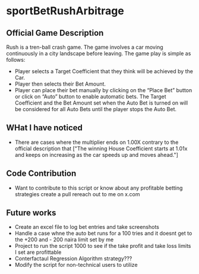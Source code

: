 # sportBetRushArbitrage


## Official Game Description
Rush is a tren-ball crash game. The game involves a car moving continuously in a city landscape before leaving. The game play is simple as follows:
- Player selects a Target Coefficient that they think will be achieved by the Car.
- Player then selects their Bet Amount.
- Player can place their bet manually by clicking on the “Place Bet” button or click on “Auto” button to enable automatic bets. The Target Coefficient and the Bet Amount set when the Auto Bet is turned on will be considered for all Auto Bets until the player stops the Auto Bet.

## WHat I have noticed
- There are cases where the multiplier ends on 1.00X contrary to the official description that ["The winning House Coefficient starts at 1.01x and keeps on increasing as the car speeds up and moves ahead."]

## Code Contribution
- Want to contribute to this script or know about any profitable betting strategies create a pull rereach out to me on x.com

## Future works
- Create an excel file to log bet entries and take screenshots
- Handle a case whne the auto bet runs for a 100 tries and it doesnt get to the +200 and - 200 naira limit  set by me
- Project to run the script 1000 to see if the take profit and take loss limits I set are profittable
- Conterfactaul Regression Algorithm strategy???
- Modify the script for non-technical users to utilize
